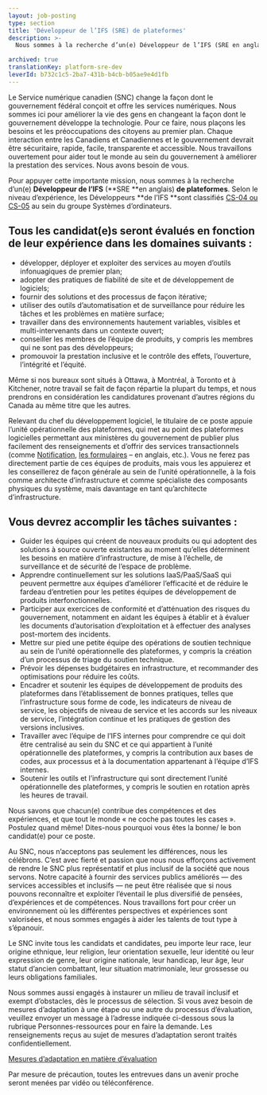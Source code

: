 ```yaml
---
layout: job-posting
type: section
title: 'Développeur de l’IFS (SRE) de plateformes'
description: >-
  Nous sommes à la recherche d’un(e) Développeur de l’IFS (SRE en anglais) de plateformes. Selon le niveau d’expérience, les Développeurs de l’IFS sont classifiés CS-04 ou CS-05 au sein du groupe Systèmes d’ordinateurs. 

archived: true
translationKey: platform-sre-dev
leverId: b732c1c5-2ba7-431b-b4cb-b05ae9e4d1fb
---
```


Le Service numérique canadien (SNC) change la façon dont le gouvernement fédéral conçoit et offre les services numériques. Nous sommes ici pour améliorer la vie des gens en changeant la façon dont le gouvernement développe la technologie. Pour ce faire, nous plaçons les besoins et les préoccupations des citoyens au premier plan. Chaque interaction entre les Canadiens et Canadiennes et le gouvernement devrait être sécuritaire, rapide, facile, transparente et accessible. Nous travaillons ouvertement pour aider tout le monde au sein du gouvernement à améliorer la prestation des services. Nous avons besoin de vous.

Pour appuyer cette importante mission, nous sommes à la recherche d’un(e) **Développeur de l’IFS** (**SRE **en anglais) **de plateformes**. Selon le niveau d’expérience, les Développeurs **de l’IFS **sont classifiés [CS-04 ou CS-05](https://www.tbs-sct.gc.ca/agreements-conventions/view-visualiser-fra.aspx?id=1) au sein du groupe Systèmes d’ordinateurs. 

## Tous les candidat(e)s seront évalués en fonction de leur expérience dans les domaines suivants :
- développer, déployer et exploiter des services au moyen d’outils infonuagiques de premier plan;
- adopter des pratiques de fiabilité de site et de développement de logiciels;
- fournir des solutions et des processus de façon itérative;
- utiliser des outils d’automatisation et de surveillance pour réduire les tâches et les problèmes en matière surface;
- travailler dans des environnements hautement variables, visibles et multi-intervenants dans un contexte ouvert;
- conseiller les membres de l’équipe de produits, y compris les membres qui ne sont pas des développeurs;
- promouvoir la prestation inclusive et le contrôle des effets, l’ouverture, l’intégrité et l’équité.

Même si nos bureaux sont situés à Ottawa, à Montréal, à Toronto et à Kitchener, notre travail se fait de façon répartie la plupart du temps, et nous prendrons en considération les candidatures provenant d’autres régions du Canada au même titre que les autres.

Relevant du chef du développement logiciel, le titulaire de ce poste appuie l’unité opérationnelle des plateformes, qui met au point des plateformes logicielles permettant aux ministères du gouvernement de publier plus facilement des renseignements et d’offrir des services transactionnels (comme [Notification](https://notification.canada.ca/), [les formulaires](https://github.com/cds-snc/platform-forms-client) – en anglais, etc.). Vous ne ferez pas directement partie de ces équipes de produits, mais vous les appuierez et les conseillerez de façon générale au sein de l’unité opérationnelle, à la fois comme architecte d’infrastructure et comme spécialiste des composants physiques du système, mais davantage en tant qu’architecte d’infrastructure.

## Vous devrez accomplir les tâches suivantes :
- Guider les équipes qui créent de nouveaux produits ou qui adoptent des solutions à source ouverte existantes au moment qu’elles déterminent les besoins en matière d’infrastructure, de mise à l’échelle, de surveillance et de sécurité de l’espace de problème.
- Apprendre continuellement sur les solutions IaaS/PaaS/SaaS qui peuvent permettre aux équipes d’améliorer l’efficacité et de réduire le fardeau d’entretien pour les petites équipes de développement de produits interfonctionnelles.
- Participer aux exercices de conformité et d’atténuation des risques du gouvernement, notamment en aidant les équipes à établir et à évaluer les documents d’autorisation d’exploitation et à effectuer des analyses post-mortem des incidents.
- Mettre sur pied une petite équipe des opérations de soutien technique au sein de l’unité opérationnelle des plateformes, y compris la création d’un processus de triage du soutien technique.
- Prévoir les dépenses budgétaires en infrastructure, et recommander des optimisations pour réduire les coûts.
- Encadrer et soutenir les équipes de développement de produits des plateformes dans l’établissement de bonnes pratiques, telles que l’infrastructure sous forme de code, les indicateurs de niveau de service, les objectifs de niveau de service et les accords sur les niveaux de service, l’intégration continue et les pratiques de gestion des versions inclusives.
- Travailler avec l’équipe de l’IFS internes pour comprendre ce qui doit être centralisé au sein du SNC et ce qui appartient à l’unité opérationnelle des plateformes, y compris la contribution aux bases de codes, aux processus et à la documentation appartenant à l’équipe d’IFS internes.
- Soutenir les outils et l’infrastructure qui sont directement l’unité opérationnelle des plateformes, y compris le soutien en rotation après les heures de travail.

Nous savons que chacun(e) contribue des compétences et des expériences, et que tout le monde « ne coche pas toutes les cases ». Postulez quand même! Dites-nous pourquoi vous êtes la bonne/ le bon candidat(e) pour ce poste.

Au SNC, nous n’acceptons pas seulement les différences, nous les célébrons. C’est avec fierté et passion que nous nous efforçons activement de rendre le SNC plus représentatif et plus inclusif de la société que nous servons. Notre capacité à fournir des services publics améliorés — des services accessibles et inclusifs — ne peut être réalisée que si nous pouvons reconnaître et exploiter l’éventail le plus diversifié de pensées, d’expériences et de compétences. Nous travaillons fort pour créer un environnement où les différentes perspectives et expériences sont valorisées, et nous sommes engagés à aider les talents de tout type à s’épanouir.

Le SNC invite tous les candidats et candidates, peu importe leur race, leur origine ethnique, leur religion, leur orientation sexuelle, leur identité ou leur expression de genre, leur origine nationale, leur handicap, leur âge, leur statut d’ancien combattant, leur situation matrimoniale, leur grossesse ou leurs obligations familiales.

Nous sommes aussi engagés à instaurer un milieu de travail inclusif et exempt d’obstacles, dès le processus de sélection. Si vous avez besoin de mesures d’adaptation à une étape ou une autre du processus d’évaluation, veuillez envoyer un message à l’adresse indiquée ci-dessous sous la rubrique Personnes-ressources pour en faire la demande. Les renseignements reçus au sujet de mesures d’adaptation seront traités confidentiellement.

[Mesures d’adaptation en matière d’évaluation](https://www.canada.ca/fr/commission-fonction-publique/services/mesures-d-adaptation-matiere-evaluation.html)

Par mesure de précaution, toutes les entrevues dans un avenir proche seront menées par vidéo ou téléconférence.

